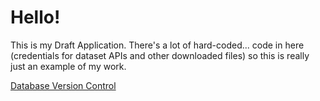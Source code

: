 # Hello!

This is my Draft Application. There's a lot of hard-coded... code in here (credentials for dataset APIs and other downloaded files) so this is really just an example of my work.

[Database Version Control](http://www.tutorialspoint.com/sqlite/sqlite_create_database.htm)
